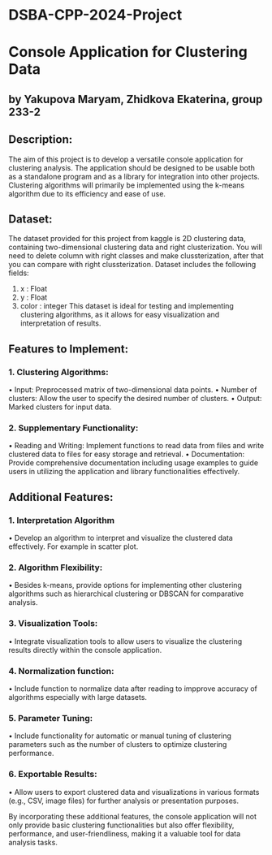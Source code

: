 # DSBA-CPP-2024-Project
# Console Application for Clustering Data
## by Yakupova Maryam, Zhidkova Ekaterina, group 233-2
## Description:
The aim of this project is to develop a versatile console application for clustering
analysis. The application should be designed to be usable both as a standalone
program and as a library for integration into other projects. Clustering algorithms
will primarily be implemented using the k-means algorithm due to its efficiency
and ease of use.
## Dataset:
The dataset provided for this project from kaggle is 2D clustering data, containing
two-dimensional clustering data and right clusterization. You will need to delete
column with right classes and make clussterization, after that you can compare
with right clussterization. Dataset includes the following fields:
1) x : Float
2) y : Float
3) color : integer
This dataset is ideal for testing and implementing clustering algorithms, as it
allows for easy visualization and interpretation of results.
## Features to Implement:
### 1. Clustering Algorithms:
• Input: Preprocessed matrix of two-dimensional data points.
• Number of clusters: Allow the user to specify the desired number of
clusters.
• Output: Marked clusters for input data.
### 2. Supplementary Functionality:
• Reading and Writing: Implement functions to read data from files and
write clustered data to files for easy storage and retrieval.
• Documentation: Provide comprehensive documentation including usage
examples to guide users in utilizing the application and library
functionalities effectively.
## Additional Features:
### 1. Interpretation Algorithm
• Develop an algorithm to interpret and visualize the clustered data
effectively. For example in scatter plot.
### 2. Algorithm Flexibility:
• Besides k-means, provide options for implementing other clustering
algorithms such as hierarchical clustering or DBSCAN for comparative
analysis.
### 3. Visualization Tools:
• Integrate visualization tools to allow users to visualize the clustering
results directly within the console application.
### 4. Normalization function:
• Include function to normalize data after reading to impprove accuracy of 
algorithms especially with large datasets.
### 5. Parameter Tuning:
• Include functionality for automatic or manual tuning of clustering
parameters such as the number of clusters to optimize clustering
performance.
### 6. Exportable Results:
• Allow users to export clustered data and visualizations in various formats
(e.g., CSV, image files) for further analysis or presentation purposes.

By incorporating these additional features, the console application will not only
provide basic clustering functionalities but also offer flexibility, performance, and
user-friendliness, making it a valuable tool for data analysis tasks.
